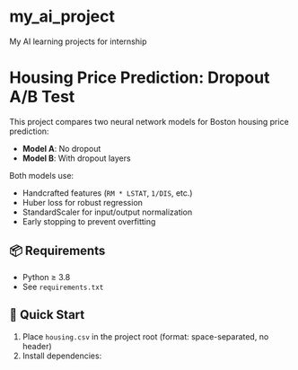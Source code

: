 # my_ai_project
My AI learning projects for internship
# Housing Price Prediction: Dropout A/B Test

This project compares two neural network models for Boston housing price prediction:
- **Model A**: No dropout
- **Model B**: With dropout layers

Both models use:
- Handcrafted features (`RM * LSTAT`, `1/DIS`, etc.)
- Huber loss for robust regression
- StandardScaler for input/output normalization
- Early stopping to prevent overfitting

## 📦 Requirements

- Python ≥ 3.8
- See `requirements.txt`

## 🚀 Quick Start

1. Place `housing.csv` in the project root (format: space-separated, no header)
2. Install dependencies:
   ```bash
